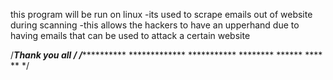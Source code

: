 this program will be run on linux 
-its used  to scrape emails out of website during scanning
-this allows the hackers to have an upperhand due to having emails that can be used to attack a certain website


/***Thank you all ***/                                           /****************
                                                                    *************
                                                                     ***********
                                                                      ********
                                                                       ******
                                                                        ****
                                                                         **
                                                                          */
